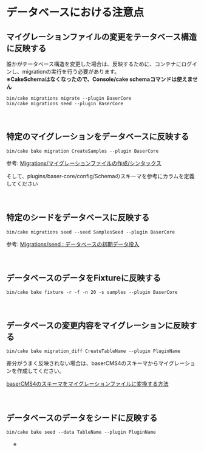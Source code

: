 # データベースにおける注意点

## マイグレーションファイルの変更をテータベース構造に反映する

誰かがテータベース構造を変更した場合は、反映するために、コンテナにログインし、migrationの実行を行う必要があります。  
**※CakeSchemaはなくなったので、Console/cake schemaコマンドは使えません**

```
bin/cake migrations migrate --plugin BaserCore
bin/cake migrations seed --plugin BaserCore
```

　
## 特定のマイグレーションをデータベースに反映する

```
bin/cake bake migration CreateSamples --plugin BaserCore
```
参考: [Migrations/マイグレーションファイルの作成/シンタックス](https://book.cakephp.org/migrations/2/ja/index.html#id5)

そして、plugins/baser-core/config/Schemaのスキーマを参考にカラムを定義してください

　
## 特定のシードをデータベースに反映する

```
bin/cake migrations seed --seed SamplesSeed --plugin BaserCore
```
参考: [Migrations/seed : データベースの初期データ投入](https://book.cakephp.org/migrations/2/ja/index.html#seed)

　
## データベースのデータをFixtureに反映する
```
bin/cake bake fixture -r -f -n 20 -s samples --plugin BaserCore
```

　
## データベースの変更内容をマイグレーションに反映する
```shell
bin/cake bake migration_diff CreateTableName --plugin PluginName   
```
差分がうまく反映されない場合は、baserCMS4のスキーマからマイグレーションを作成してください。

[baserCMS4のスキーマをマイグレーションファイルに変換する方法](https://github.com/baserproject/ucmitz/blob/dev/tools/SchemeCoverter/README.md)

　
## データベースのデータをシードに反映する
```shell
bin/cake bake seed --data TableName --plugin PluginName
```

　
※ 
